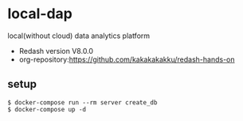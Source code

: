 # local-dap
local(without cloud) data analytics platform
- Redash version V8.0.0
- org-repository:https://github.com/kakakakakku/redash-hands-on


## setup
```
$ docker-compose run --rm server create_db
$ docker-compose up -d
```

